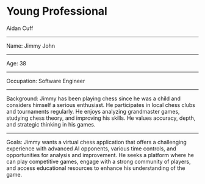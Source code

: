 
# Young Professional
Aidan Cuff

___
Name: Jimmy John
___
Age: 38
___
Occupation: Software Engineer
___
Background: Jimmy has been playing chess since he was a child and considers himself a serious enthusiast. He participates in local chess clubs and tournaments regularly. He enjoys analyzing grandmaster games, studying chess theory, and improving his skills. He values accuracy, depth, and strategic thinking in his games.
___
Goals: Jimmy wants a virtual chess application that offers a challenging experience with advanced AI opponents, various time controls, and opportunities for analysis and improvement. He seeks a platform where he can play competitive games, engage with a strong community of players, and access educational resources to enhance his understanding of the game.